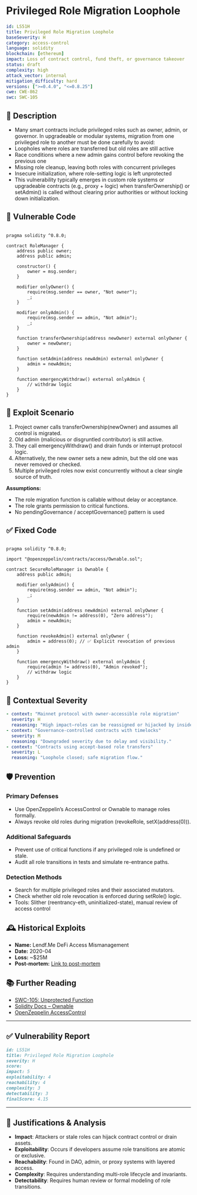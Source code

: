 # Privileged Role Migration Loophole

```YAML
id: LS51H
title: Privileged Role Migration Loophole 
baseSeverity: H
category: access-control
language: solidity
blockchain: [ethereum]
impact: Loss of contract control, fund theft, or governance takeover
status: draft
complexity: high
attack_vector: internal
mitigation_difficulty: hard
versions: [">=0.4.0", "<=0.8.25"]
cwe: CWE-862
swc: SWC-105
```

## 📝 Description

- Many smart contracts include privileged roles such as owner, admin, or governor. In upgradeable or modular systems, migration from one privileged role to another must be done carefully to avoid:
- Loopholes where roles are transferred but old roles are still active
- Race conditions where a new admin gains control before revoking the previous one
- Missing role cleanup, leaving both roles with concurrent privileges
- Insecure initialization, where role-setting logic is left unprotected
- This vulnerability typically emerges in custom role systems or upgradeable contracts (e.g., proxy + logic) when transferOwnership() or setAdmin() is called without clearing prior authorities or without locking down initialization.

## 🚨 Vulnerable Code

```solidity

pragma solidity ^0.8.0;

contract RoleManager {
    address public owner;
    address public admin;

    constructor() {
        owner = msg.sender;
    }

    modifier onlyOwner() {
        require(msg.sender == owner, "Not owner");
        _;
    }

    modifier onlyAdmin() {
        require(msg.sender == admin, "Not admin");
        _;
    }

    function transferOwnership(address newOwner) external onlyOwner {
        owner = newOwner;
    }

    function setAdmin(address newAdmin) external onlyOwner {
        admin = newAdmin;
    }

    function emergencyWithdraw() external onlyAdmin {
        // withdraw logic
    }
}
```

## 🧪 Exploit Scenario

1. Project owner calls transferOwnership(newOwner) and assumes all control is migrated.
2. Old admin (malicious or disgruntled contributor) is still active.
3. They call emergencyWithdraw() and drain funds or interrupt protocol logic.
4. Alternatively, the new owner sets a new admin, but the old one was never removed or checked.
5. Multiple privileged roles now exist concurrently without a clear single source of truth.

**Assumptions:**

- The role migration function is callable without delay or acceptance.
- The role grants permission to critical functions.
- No pendingGovernance / acceptGovernance() pattern is used

## ✅ Fixed Code

```solidity

pragma solidity ^0.8.0;

import "@openzeppelin/contracts/access/Ownable.sol";

contract SecureRoleManager is Ownable {
    address public admin;

    modifier onlyAdmin() {
        require(msg.sender == admin, "Not admin");
        _;
    }

    function setAdmin(address newAdmin) external onlyOwner {
        require(newAdmin != address(0), "Zero address");
        admin = newAdmin;
    }

    function revokeAdmin() external onlyOwner {
        admin = address(0); // ✅ Explicit revocation of previous admin
    }

    function emergencyWithdraw() external onlyAdmin {
        require(admin != address(0), "Admin revoked");
        // withdraw logic
    }
}
```

## 🧭 Contextual Severity

```yaml
- context: "Mainnet protocol with owner-accessible role migration"
  severity: H
  reasoning: "High impact—roles can be reassigned or hijacked by insider or attacker."
- context: "Governance-controlled contracts with timelocks"
  severity: M
  reasoning: "Downgraded severity due to delay and visibility."
- context: "Contracts using accept-based role transfers"
  severity: L
  reasoning: "Loophole closed; safe migration flow."
```

## 🛡️ Prevention

### Primary Defenses

- Use OpenZeppelin’s AccessControl or Ownable to manage roles formally.
- Always revoke old roles during migration (revokeRole, setX(address(0))).

### Additional Safeguards

- Prevent use of critical functions if any privileged role is undefined or stale.
- Audit all role transitions in tests and simulate re-entrance paths.

### Detection Methods

- Search for multiple privileged roles and their associated mutators.
- Check whether old role revocation is enforced during setRole() logic.
- Tools: Slither (reentrancy-eth, uninitialized-state), manual review of access control

## 🕰️ Historical Exploits

- **Name:** Lendf.Me DeFi Access Mismanagement 
- **Date:** 2020-04 
- **Loss:** ~$25M 
- **Post-mortem:** [Link to post-mortem](https://dforce.network/blog/post-mortem-analysis-of-lendfme-incident) 
  
## 📚 Further Reading

- [SWC-105: Unprotected Function](https://swcregistry.io/docs/SWC-105/) 
- [Solidity Docs – Ownable](https://docs.openzeppelin.com/contracts/4.x/api/access#Ownable) 
- [OpenZeppelin AccessControl](https://docs.openzeppelin.com/contracts/4.x/api/access#AccessControl)

---

## ✅ Vulnerability Report

```markdown
id: LS51H
title: Privileged Role Migration Loophole 
severity: H
score:
impact: 5    
exploitability: 4 
reachability: 4   
complexity: 3  
detectability: 3  
finalScore: 4.15
```

---

## 📄 Justifications & Analysis

- **Impact**: Attackers or stale roles can hijack contract control or drain assets.
- **Exploitability**: Occurs if developers assume role transitions are atomic or exclusive.
- **Reachability**: Found in DAO, admin, or proxy systems with layered access.
- **Complexity**: Requires understanding multi-role lifecycle and invariants.
- **Detectability**: Requires human review or formal modeling of role transitions.